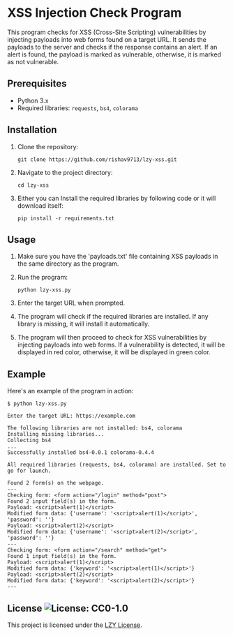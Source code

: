 # XSS Injection Check Program

This program checks for XSS (Cross-Site Scripting) vulnerabilities by injecting payloads into web forms found on a target URL. It sends the payloads to the server and checks if the response contains an alert. If an alert is found, the payload is marked as vulnerable, otherwise, it is marked as not vulnerable.

## Prerequisites

- Python 3.x
- Required libraries: `requests`, `bs4`, `colorama`

## Installation

1. Clone the repository:

   ```shell
   git clone https://github.com/rishav9713/lzy-xss.git

2. Navigate to the project directory:

   ```shell
   cd lzy-xss

3. Either you can Install the required libraries by following code or it will download itself:

   ```shell
   pip install -r requirements.txt

## Usage
1. Make sure you have the 'payloads.txt' file containing XSS payloads in the same directory as the program.
2. Run the program:

   ```shell
   python lzy-xss.py

3. Enter the target URL when prompted.
4. The program will check if the required libraries are installed. If any library is missing, it will install it automatically.
5. The program will then proceed to check for XSS vulnerabilities by injecting payloads into web forms. If a vulnerability is detected, it will be displayed in red color, otherwise, it will be displayed in green color.

## Example
Here's an example of the program in action:

   ```shell
   $ python lzy-xss.py
   
   Enter the target URL: https://example.com
   
   The following libraries are not installed: bs4, colorama
   Installing missing libraries...
   Collecting bs4
   ...
   Successfully installed bs4-0.0.1 colorama-0.4.4
   
   All required libraries (requests, bs4, colorama) are installed. Set to go for launch.
   
   Found 2 form(s) on the webpage.
   ---
   Checking form: <form action="/login" method="post">
   Found 2 input field(s) in the form.
   Payload: <script>alert(1)</script>
   Modified form data: {'username': '<script>alert(1)</script>', 'password': ''}
   Payload: <script>alert(2)</script>
   Modified form data: {'username': '<script>alert(2)</script>', 'password': ''}
   ---
   Checking form: <form action="/search" method="get">
   Found 1 input field(s) in the form.
   Payload: <script>alert(1)</script>
   Modified form data: {'keyword': '<script>alert(1)</script>'}
   Payload: <script>alert(2)</script>
   Modified form data: {'keyword': '<script>alert(2)</script>'}
   ---
   ```


## License ![License: CC0-1.0](https://img.shields.io/badge/License-CC0_1.0-lightgrey.svg)
This project is licensed under the <a href="https://github.com/rishav9713/lzy-xss/blame/main/LICENSE">LZY License</a>.

